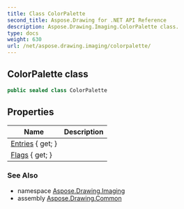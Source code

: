 ```yaml
---
title: Class ColorPalette
second_title: Aspose.Drawing for .NET API Reference
description: Aspose.Drawing.Imaging.ColorPalette class. 
type: docs
weight: 630
url: /net/aspose.drawing.imaging/colorpalette/
---
```

## ColorPalette class

```csharp
public sealed class ColorPalette
```

## Properties

| Name | Description |
| --- | --- |
| [Entries](../../aspose.drawing.imaging/colorpalette/entries/) { get; } |  |
| [Flags](../../aspose.drawing.imaging/colorpalette/flags/) { get; } |  |

### See Also

* namespace [Aspose.Drawing.Imaging](../../aspose.drawing.imaging/)
* assembly [Aspose.Drawing.Common](../../)


